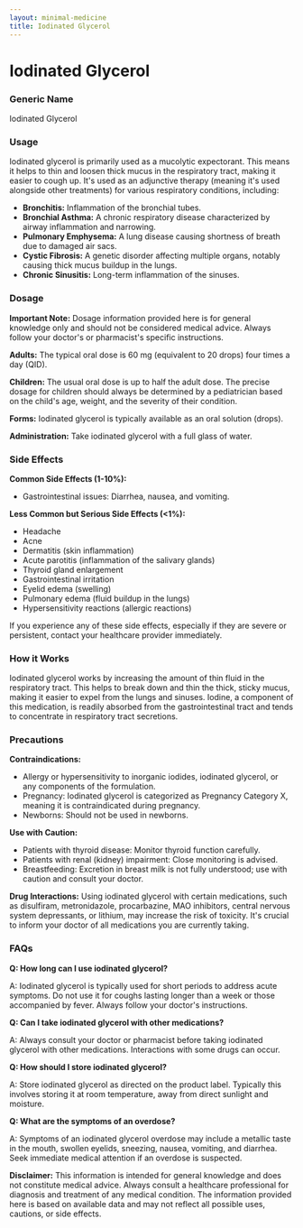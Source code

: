 ```yaml
---
layout: minimal-medicine
title: Iodinated Glycerol
---
```


# Iodinated Glycerol
### Generic Name
Iodinated Glycerol

### Usage
Iodinated glycerol is primarily used as a mucolytic expectorant.  This means it helps to thin and loosen thick mucus in the respiratory tract, making it easier to cough up. It's used as an adjunctive therapy (meaning it's used alongside other treatments) for various respiratory conditions, including:

*   **Bronchitis:**  Inflammation of the bronchial tubes.
*   **Bronchial Asthma:** A chronic respiratory disease characterized by airway inflammation and narrowing.
*   **Pulmonary Emphysema:** A lung disease causing shortness of breath due to damaged air sacs.
*   **Cystic Fibrosis:** A genetic disorder affecting multiple organs, notably causing thick mucus buildup in the lungs.
*   **Chronic Sinusitis:**  Long-term inflammation of the sinuses.


### Dosage

**Important Note:**  Dosage information provided here is for general knowledge only and should not be considered medical advice. Always follow your doctor's or pharmacist's specific instructions.

**Adults:** The typical oral dose is 60 mg (equivalent to 20 drops) four times a day (QID).

**Children:** The usual oral dose is up to half the adult dose.  The precise dosage for children should always be determined by a pediatrician based on the child's age, weight, and the severity of their condition.

**Forms:** Iodinated glycerol is typically available as an oral solution (drops).

**Administration:**  Take iodinated glycerol with a full glass of water.


### Side Effects

**Common Side Effects (1-10%):**

*   Gastrointestinal issues: Diarrhea, nausea, and vomiting.

**Less Common but Serious Side Effects (<1%):**

*   Headache
*   Acne
*   Dermatitis (skin inflammation)
*   Acute parotitis (inflammation of the salivary glands)
*   Thyroid gland enlargement
*   Gastrointestinal irritation
*   Eyelid edema (swelling)
*   Pulmonary edema (fluid buildup in the lungs)
*   Hypersensitivity reactions (allergic reactions)


If you experience any of these side effects, especially if they are severe or persistent, contact your healthcare provider immediately.


### How it Works

Iodinated glycerol works by increasing the amount of thin fluid in the respiratory tract. This helps to break down and thin the thick, sticky mucus, making it easier to expel from the lungs and sinuses. Iodine, a component of this medication, is readily absorbed from the gastrointestinal tract and tends to concentrate in respiratory tract secretions.


### Precautions

**Contraindications:**

*   Allergy or hypersensitivity to inorganic iodides, iodinated glycerol, or any components of the formulation.
*   Pregnancy:  Iodinated glycerol is categorized as Pregnancy Category X, meaning it is contraindicated during pregnancy.
*   Newborns:  Should not be used in newborns.


**Use with Caution:**

*   Patients with thyroid disease:  Monitor thyroid function carefully.
*   Patients with renal (kidney) impairment: Close monitoring is advised.
*   Breastfeeding:  Excretion in breast milk is not fully understood; use with caution and consult your doctor.

**Drug Interactions:**  Using iodinated glycerol with certain medications, such as disulfiram, metronidazole, procarbazine, MAO inhibitors, central nervous system depressants, or lithium, may increase the risk of toxicity. It's crucial to inform your doctor of all medications you are currently taking.


### FAQs

**Q: How long can I use iodinated glycerol?**

A: Iodinated glycerol is typically used for short periods to address acute symptoms. Do not use it for coughs lasting longer than a week or those accompanied by fever. Always follow your doctor's instructions.

**Q: Can I take iodinated glycerol with other medications?**

A: Always consult your doctor or pharmacist before taking iodinated glycerol with other medications.  Interactions with some drugs can occur.

**Q: How should I store iodinated glycerol?**

A: Store iodinated glycerol as directed on the product label. Typically this involves storing it at room temperature, away from direct sunlight and moisture.

**Q: What are the symptoms of an overdose?**

A: Symptoms of an iodinated glycerol overdose may include a metallic taste in the mouth, swollen eyelids, sneezing, nausea, vomiting, and diarrhea. Seek immediate medical attention if an overdose is suspected.

**Disclaimer:** This information is intended for general knowledge and does not constitute medical advice.  Always consult a healthcare professional for diagnosis and treatment of any medical condition.  The information provided here is based on available data and may not reflect all possible uses, cautions, or side effects.
